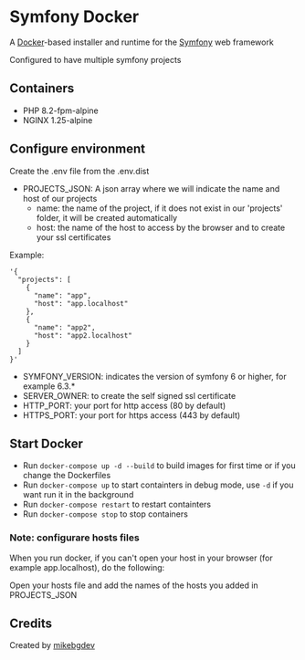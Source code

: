 # Symfony Docker

A [Docker](https://www.docker.com/)-based installer and runtime for the [Symfony](https://symfony.com) web framework

Configured to have multiple symfony projects

## Containers

- PHP 8.2-fpm-alpine
- NGINX 1.25-alpine

## Configure environment

Create the .env file from the .env.dist

- PROJECTS_JSON: A json array where we will indicate the name and host of our projects
    - name: the name of the project, if it does not exist in our 'projects' folder, it will be created automatically
    - host: the name of the host to access by the browser and to create your ssl certificates

Example:
``` 
'{
  "projects": [
    {
      "name": "app",
      "host": "app.localhost"
    },
    {
      "name": "app2",
      "host": "app2.localhost"
    }
  ]
}'
``` 
- SYMFONY_VERSION: indicates the version of symfony 6 or higher, for example 6.3.*
- SERVER_OWNER: to create the self signed ssl certificate
- HTTP_PORT: your port for http access (80 by default)
- HTTPS_PORT: your port for https access (443 by default)

## Start Docker

* Run `docker-compose up -d --build` to build images for first time or if you change the Dockerfiles
* Run `docker-compose up` to start containters in debug mode, use `-d` if you want run it in the background
* Run `docker-compose restart` to restart containters
* Run `docker-compose stop` to stop containers


### Note: configurare hosts files

When you run docker, if you can't open your host in your browser (for example app.localhost), do the following:

Open your hosts file and add the names of the hosts you added in PROJECTS_JSON

## Credits

Created by [mikebgdev](https://github.com/mikebgdev)